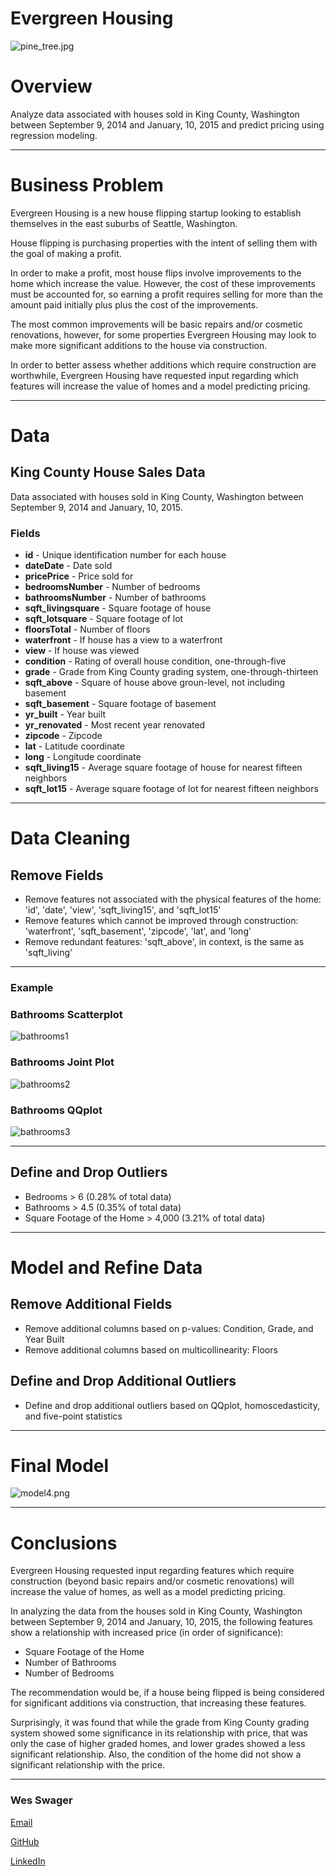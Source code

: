 # Evergreen Housing
![pine_tree.jpg](https://github.com/wswager/evergreen_housing/blob/main/images/pine_tree.jpg)

# Overview

Analyze data associated with houses sold in King County, Washington between September 9, 2014 and January, 10, 2015 and predict pricing using regression modeling.
***
# Business Problem

Evergreen Housing is a new house flipping startup looking to establish themselves in the east suburbs of Seattle, Washington.

House flipping is purchasing properties with the intent of selling them with the goal of making a profit.

In order to make a profit, most house flips involve improvements to the home which increase the value.  However, the cost of these improvements must be accounted for, so earning a profit requires selling for more than the amount paid initially plus plus the cost of the improvements.  

The most common improvements will be basic repairs and/or cosmetic renovations, however, for some properties Evergreen Housing may look to make more significant additions to the house via construction.

In order to better assess whether additions which require construction are worthwhile, Evergreen Housing have requested input regarding which features will increase the value of homes and a model predicting pricing. 
***
# Data
## King County House Sales Data

Data associated with houses sold in King County, Washington between September 9, 2014 and January, 10, 2015.

### Fields
* **id** - Unique identification number for each house
* **dateDate** - Date sold
* **pricePrice** -  Price sold for
* **bedroomsNumber** -  Number of bedrooms
* **bathroomsNumber** -  Number of bathrooms
* **sqft_livingsquare** -  Square footage of house
* **sqft_lotsquare** -  Square footage of lot
* **floorsTotal** -  Number of floors
* **waterfront** - If house has a view to a waterfront
* **view** - If house was viewed
* **condition** - Rating of overall house condition, one-through-five
* **grade** - Grade from King County grading system, one-through-thirteen
* **sqft_above** - Square of house above groun-level, not including basement
* **sqft_basement** - Square footage of basement
* **yr_built** - Year built
* **yr_renovated** - Most recent year renovated
* **zipcode** - Zipcode
* **lat** - Latitude coordinate
* **long** - Longitude coordinate
* **sqft_living15** - Average square footage of house for nearest fifteen neighbors
* **sqft_lot15** - Average square footage of lot for nearest fifteen neighbors
***
# Data Cleaning
## Remove Fields
* Remove features not associated with the physical features of the home: 'id', 'date', 'view', 'sqft_living15', and 'sqft_lot15'
* Remove features which cannot be improved through construction: 'waterfront', 'sqft_basement', 'zipcode', 'lat', and 'long'
* Remove redundant features: 'sqft_above', in context, is the same as 'sqft_living'
***
### Example
### Bathrooms Scatterplot
![bathrooms1](https://github.com/wswager/evergreen_housing/blob/main/images/bathrooms1.png)

### Bathrooms Joint Plot
![bathrooms2](https://github.com/wswager/evergreen_housing/blob/main/images/bathrooms2.png)

### Bathrooms QQplot
![bathrooms3](https://github.com/wswager/evergreen_housing/blob/main/images/bathrooms3.png)
***
## Define and Drop Outliers
* Bedrooms > 6 (0.28% of total data)
* Bathrooms > 4.5 (0.35% of total data)
* Square Footage of the Home > 4,000 (3.21% of total data)
***
# Model and Refine Data
## Remove Additional Fields
* Remove additional columns based on p-values: Condition, Grade, and Year Built
* Remove additional columns based on multicollinearity: Floors
## Define and Drop Additional Outliers
* Define and drop additional outliers based on QQplot, homoscedasticity, and five-point statistics
***
# Final Model
![model4.png](https://github.com/wswager/evergreen_housing/blob/main/images/model4.png)
***
# Conclusions

Evergreen Housing requested input regarding features which require construction (beyond basic repairs and/or cosmetic renovations) will increase the value of homes, as well as a model predicting pricing.

In analyzing the data from the houses sold in King County, Washington between September 9, 2014 and January, 10, 2015, the following features show a relationship with increased price (in order of significance):

* Square Footage of the Home
* Number of Bathrooms
* Number of Bedrooms

The recommendation would be, if a house being flipped is being considered for significant additions via construction, that increasing these features.

Surprisingly, it was found that while the grade from King County grading system showed some significance in its relationship with price, that was only the case of higher graded homes, and lower grades showed a less significant relationship.  Also, the condition of the home did not show a significant relationship with the price.
***
### Wes Swager
[Email](mail.westin.swager@lsventures.com)

[GitHub](https://github.com/wswager)

[LinkedIn](linkedin.com/in/wes-swager-36a84a2a)
